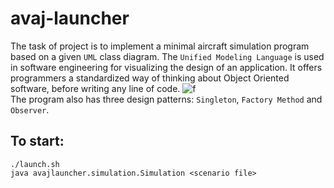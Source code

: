 # avaj-launcher
The task of project is to implement a minimal aircraft simulation program based on a given
`UML` class diagram. The `Unified Modeling Language` is used in software engineering
for visualizing the design of an application. It offers programmers a standardized way of
thinking about Object Oriented software, before writing any line of code.
![f](https://firebasestorage.googleapis.com/v0/b/project-6823619469149101723.appspot.com/o/avaj_uml.jpg?alt=media&token=4e4fbcb0-6305-4c92-930f-a36d9a206a58)  
The program also has three design patterns: `Singleton`, `Factory Method` and `Observer`.  
## To start:  
`./launch.sh`  
`java avajlauncher.simulation.Simulation <scenario file>`  

